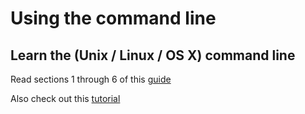 # Using the command line

## Learn the (Unix / Linux / OS X) command line

Read sections 1 through 6 of this [guide](http://linuxcommand.org/lc3_learning_the_shell.php)

Also check out this [tutorial](https://learnpythonthehardway.org/book/appendixa.html)
